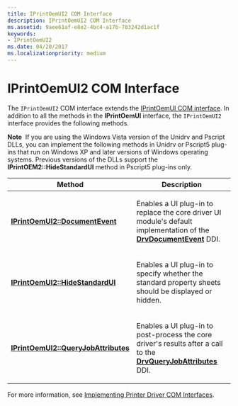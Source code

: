 ```yaml
---
title: IPrintOemUI2 COM Interface
description: IPrintOemUI2 COM Interface
ms.assetid: 9aee61af-e8e2-4bc4-a17b-783242d1ac1f
keywords:
- IPrintOemUI2
ms.date: 04/20/2017
ms.localizationpriority: medium
---
```


# IPrintOemUI2 COM Interface





The `IPrintOemUI2` COM interface extends the [IPrintOemUI COM interface](iprintoemui-com-interface.md). In addition to all the methods in the **IPrintOemUI** interface, the `IPrintOemUI2` interface provides the following methods.

**Note**  If you are using the Windows Vista version of the Unidrv and Pscript DLLs, you can implement the following methods in Unidrv or Pscript5 plug-ins that run on Windows XP and later versions of Windows operating systems. Previous versions of the DLLs support the **IPrintOEM2::HideStandardUI** method in Pscript5 plug-ins only.

 

<table>
<colgroup>
<col width="50%" />
<col width="50%" />
</colgroup>
<thead>
<tr class="header">
<th>Method</th>
<th>Description</th>
</tr>
</thead>
<tbody>
<tr class="odd">
<td><p><a href="https://docs.microsoft.com/windows-hardware/drivers/ddi/prcomoem/nf-prcomoem-iprintoemui2-documentevent" data-raw-source="[&lt;strong&gt;IPrintOemUI2::DocumentEvent&lt;/strong&gt;](/windows-hardware/drivers/ddi/prcomoem/nf-prcomoem-iprintoemui2-documentevent)"><strong>IPrintOemUI2::DocumentEvent</strong></a></p></td>
<td><p>Enables a UI plug-in to replace the core driver UI module's default implementation of the <a href="https://docs.microsoft.com/windows-hardware/drivers/ddi/winddiui/nf-winddiui-drvdocumentevent" data-raw-source="[&lt;strong&gt;DrvDocumentEvent&lt;/strong&gt;](/windows-hardware/drivers/ddi/winddiui/nf-winddiui-drvdocumentevent)"><strong>DrvDocumentEvent</strong></a> DDI.</p></td>
</tr>
<tr class="even">
<td><p><a href="https://docs.microsoft.com/windows-hardware/drivers/ddi/prcomoem/nf-prcomoem-iprintoemui2-hidestandardui" data-raw-source="[&lt;strong&gt;IPrintOemUI2::HideStandardUI&lt;/strong&gt;](/windows-hardware/drivers/ddi/prcomoem/nf-prcomoem-iprintoemui2-hidestandardui)"><strong>IPrintOemUI2::HideStandardUI</strong></a></p></td>
<td><p>Enables a UI plug-in to specify whether the standard property sheets should be displayed or hidden.</p></td>
</tr>
<tr class="odd">
<td><p><a href="https://docs.microsoft.com/windows-hardware/drivers/ddi/prcomoem/nf-prcomoem-iprintoemui2-queryjobattributes" data-raw-source="[&lt;strong&gt;IPrintOemUI2::QueryJobAttributes&lt;/strong&gt;](/windows-hardware/drivers/ddi/prcomoem/nf-prcomoem-iprintoemui2-queryjobattributes)"><strong>IPrintOemUI2::QueryJobAttributes</strong></a></p></td>
<td><p>Enables a UI plug-in to post-process the core driver's results after a call to the <a href="https://docs.microsoft.com/windows-hardware/drivers/ddi/winddiui/nf-winddiui-drvqueryjobattributes" data-raw-source="[&lt;strong&gt;DrvQueryJobAttributes&lt;/strong&gt;](/windows-hardware/drivers/ddi/winddiui/nf-winddiui-drvqueryjobattributes)"><strong>DrvQueryJobAttributes</strong></a> DDI.</p></td>
</tr>
</tbody>
</table>

 

For more information, see [Implementing Printer Driver COM Interfaces](implementing-printer-driver-com-interfaces.md).

 

